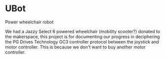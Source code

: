 # UBot
Power wheelchair robot

We had a Jazzy Select 6 powered wheelchair (mobility scooter?) donated to the makerspace, this project is for documenting our progress in deciphering the PG Drives Technology GC3 controller protocol between the joystick and motor controller.  This is because we don't want to buy another motor controller.


